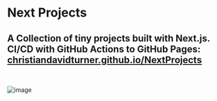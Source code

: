 # Next Projects

## A Collection of tiny projects built with Next.js. CI/CD with GitHub Actions to GitHub Pages: [christiandavidturner.github.io/NextProjects](https://christiandavidturner.github.io/NextProjects/)

<br/>

![image](https://res.cloudinary.com/practicaldev/image/fetch/s--zt-egKud--/c_imagga_scale,f_auto,fl_progressive,h_420,q_auto,w_1000/https://dev-to-uploads.s3.amazonaws.com/i/wj6gal2mlv6sjtfh5l32.png)
